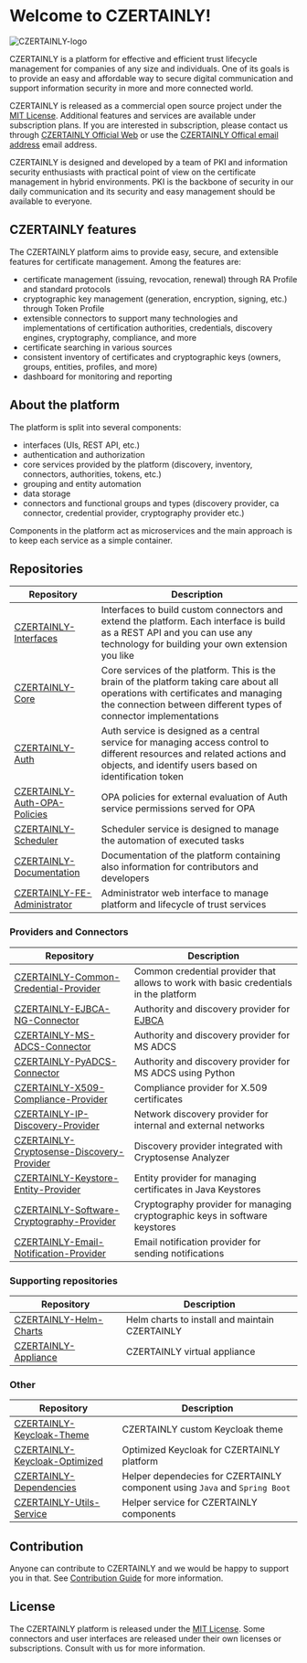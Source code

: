 # Welcome to CZERTAINLY!

![CZERTAINLY-logo](czertainly-logo/czertainly_color_H.svg)

CZERTAINLY is a platform for effective and efficient trust lifecycle management for companies of any size and individuals. One of its goals is to provide an easy and affordable way to secure digital communication and support information security in more and more connected world.

CZERTAINLY is released as a commercial open source project under the [MIT License](LICENSE.md).
Additional features and services are available under subscription plans. If you are interested in subscription, please contact us through [CZERTAINLY Official Web](https://www.czertainly.com) or use the [CZERTAINLY Offical email address](mailto:info@czertainly.com) email address.

CZERTAINLY is designed and developed by a team of PKI and information security enthusiasts with practical point of view on the certificate management in hybrid environments. PKI is the backbone of security in our daily communication and its security and easy management should be available to everyone.

## CZERTAINLY features

The CZERTAINLY platform aims to provide easy, secure, and extensible features for certificate management. Among the features are:
- certificate management (issuing, revocation, renewal) through RA Profile and standard protocols
- cryptographic key management (generation, encryption, signing, etc.) through Token Profile
- extensible connectors to support many technologies and implementations of certification authorities, credentials, discovery engines, cryptography, compliance, and more
- certificate searching in various sources
- consistent inventory of certificates and cryptographic keys (owners, groups, entities, profiles, and more)
- dashboard for monitoring and reporting

## About the platform

The platform is split into several components:
- interfaces (UIs, REST API, etc.)
- authentication and authorization
- core services provided by the platform (discovery, inventory, connectors, authorities, tokens, etc.)
- grouping and entity automation
- data storage
- connectors and functional groups and types (discovery provider, ca connector, credential provider, cryptography provider etc.)

Components in the platform act as microservices and the main approach is to keep each service as a simple container. 

## Repositories

| Repository                                                                                  | Description                                                                                                                                                                                         |
|---------------------------------------------------------------------------------------------|-----------------------------------------------------------------------------------------------------------------------------------------------------------------------------------------------------|
| [CZERTAINLY-Interfaces](https://github.com/CZERTAINLY/CZERTAINLY-Interfaces)               | Interfaces to build custom connectors and extend the platform. Each interface is build as a REST API and you can use any technology for building your own extension you like                        |
| [CZERTAINLY-Core](https://github.com/CZERTAINLY/CZERTAINLY-Core)                           | Core services of the platform. This is the brain of the platform taking care about all operations with certificates and managing the connection between different types of connector implementations |
| [CZERTAINLY-Auth](https://github.com/CZERTAINLY/CZERTAINLY-Auth)                           | Auth service is designed as a central service for managing access control to different resources and related actions and objects, and identify users based on identification token                  |
| [CZERTAINLY-Auth-OPA-Policies](https://github.com/CZERTAINLY/CZERTAINLY-Auth-OPA-Policies) | OPA policies for external evaluation of Auth service permissions served for OPA                                                                                                                     |
| [CZERTAINLY-Scheduler](https://github.com/CZERTAINLY/CZERTAINLY-Scheduler)                 | Scheduler service is designed to manage the automation of executed tasks                                                                                                                            |
| [CZERTAINLY-Documentation](https://github.com/CZERTAINLY/CZERTAINLY-Documentation)         | Documentation of the platform containing also information for contributors and developers                                                                                                           |
| [CZERTAINLY-FE-Administrator](https://github.com/CZERTAINLY/CZERTAINLY-FE-Administrator)   | Administrator web interface to manage platform and lifecycle of trust services                                                                                                                      |

### Providers and Connectors

| Repository                                                                                                            | Description                                                                           |
|-----------------------------------------------------------------------------------------------------------------------|---------------------------------------------------------------------------------------|
| [CZERTAINLY-Common-Credential-Provider](https://github.com/CZERTAINLY/CZERTAINLY-Common-Credential-Provider)         | Common credential provider that allows to work with basic credentials in the platform |
| [CZERTAINLY-EJBCA-NG-Connector](https://github.com/CZERTAINLY/CZERTAINLY-EJBCA-NG-Connector)                         | Authority and discovery provider for [EJBCA](https://www.ejbca.org/)                  |
| [CZERTAINLY-MS-ADCS-Connector](https://github.com/CZERTAINLY/CZERTAINLY-MS-ADCS-Connector)                           | Authority and discovery provider for MS ADCS                                          |
| [CZERTAINLY-PyADCS-Connector](https://github.com/CZERTAINLY/CZERTAINLY-PyADCS-Connector)                             | Authority and discovery provider for MS ADCS using Python                             |
| [CZERTAINLY-X509-Compliance-Provider](https://github.com/CZERTAINLY/CZERTAINLY-X509-Compliance-Provider)             | Compliance provider for X.509 certificates                                            |
| [CZERTAINLY-IP-Discovery-Provider](https://github.com/CZERTAINLY/CZERTAINLY-IP-Discovery-Provider)                   | Network discovery provider for internal and external networks                         |
| [CZERTAINLY-Cryptosense-Discovery-Provider](https://github.com/CZERTAINLY/CZERTAINLY-Cryptosense-Discovery-Provider) | Discovery provider integrated with Cryptosense Analyzer                               |
| [CZERTAINLY-Keystore-Entity-Provider](https://github.com/CZERTAINLY/CZERTAINLY-Keystore-Entity-Provider)             | Entity provider for managing certificates in Java Keystores                           |
| [CZERTAINLY-Software-Cryptography-Provider](https://github.com/CZERTAINLY/CZERTAINLY-Software-Cryptography-Provider) | Cryptography provider for managing cryptographic keys in software keystores           |
| [CZERTAINLY-Email-Notification-Provider](https://github.com/CZERTAINLY/CZERTAINLY-Email-Notification-Provider)       | Email notification provider for sending notifications                                 |

### Supporting repositories

| Repository                                                                      | Description                                    |
|---------------------------------------------------------------------------------|------------------------------------------------|
| [CZERTAINLY-Helm-Charts](https://github.com/CZERTAINLY/CZERTAINLY-Helm-Charts) | Helm charts to install and maintain CZERTAINLY |
| [CZERTAINLY-Appliance](https://github.com/CZERTAINLY/CZERTAINLY-Appliance)     | CZERTAINLY virtual appliance                   |

### Other

| Repository                                                                                    | Description                                                                |
|-----------------------------------------------------------------------------------------------|----------------------------------------------------------------------------|
| [CZERTAINLY-Keycloak-Theme](https://github.com/CZERTAINLY/CZERTAINLY-Keycloak-Theme)         | CZERTAINLY custom Keycloak theme                                           |
| [CZERTAINLY-Keycloak-Optimized](https://github.com/CZERTAINLY/CZERTAINLY-Keycloak-Optimized) | Optimized Keycloak for CZERTAINLY platform                                 |
| [CZERTAINLY-Dependencies](https://github.com/CZERTAINLY/CZERTAINLY-Dependencies)             | Helper dependecies for CZERTAINLY component using `Java` and `Spring Boot` |
| [CZERTAINLY-Utils-Service](https://github.com/CZERTAINLY/CZERTAINLY-Utils-Service)           | Helper service for CZERTAINLY components                                   |

## Contribution

Anyone can contribute to CZERTAINLY and we would be happy to support you in that. See [Contribution Guide](CONTRIBUTING.md) for more information.

## License

The CZERTAINLY platform is released under the [MIT License](LICENSE.md). Some connectors and user interfaces are released under their own licenses or subscriptions. Consult with us for more information.
